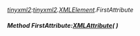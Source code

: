 _[tinyxml2](../../modules/tinyxml2/tinyxml2-module.md):[tinyxml2](../../modules/tinyxml2/tinyxml2-module.md).[XMLElement](../../modules/tinyxml2/tinyxml2-xmlelement.md).FirstAttribute_
##### Method FirstAttribute:[XMLAttribute](../../modules/tinyxml2/tinyxml2-xmlattribute.md)(  )
